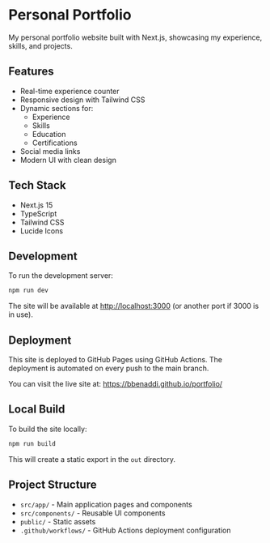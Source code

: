 # Personal Portfolio

My personal portfolio website built with Next.js, showcasing my experience, skills, and projects.

## Features

- Real-time experience counter
- Responsive design with Tailwind CSS
- Dynamic sections for:
  - Experience
  - Skills
  - Education
  - Certifications
- Social media links
- Modern UI with clean design

## Tech Stack

- Next.js 15
- TypeScript
- Tailwind CSS
- Lucide Icons

## Development

To run the development server:

```bash
npm run dev
```

The site will be available at [http://localhost:3000](http://localhost:3000) (or another port if 3000 is in use).

## Deployment

This site is deployed to GitHub Pages using GitHub Actions. The deployment is automated on every push to the main branch.

You can visit the live site at: https://bbenaddi.github.io/portfolio/

## Local Build

To build the site locally:

```bash
npm run build
```

This will create a static export in the `out` directory.

## Project Structure

- `src/app/` - Main application pages and components
- `src/components/` - Reusable UI components
- `public/` - Static assets
- `.github/workflows/` - GitHub Actions deployment configuration
